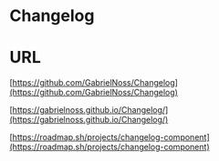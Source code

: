 # Changelog

# URL 

[https://github.com/GabrielNoss/Changelog](https://github.com/GabrielNoss/Changelog)

[https://gabrielnoss.github.io/Changelog/](https://gabrielnoss.github.io/Changelog/)

[https://roadmap.sh/projects/changelog-component](https://roadmap.sh/projects/changelog-component)


